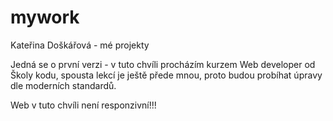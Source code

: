 # mywork
Kateřina Doškářová - mé projekty 

Jedná se o první verzi - v tuto chvíli procházím kurzem Web developer od Školy kodu, spousta lekcí je ještě přede mnou, proto budou probíhat úpravy dle moderních standardů.

Web v tuto chvíli není responzivní!!!
